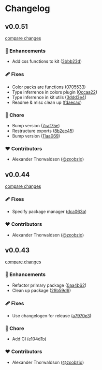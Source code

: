 # Changelog


## v0.0.51

[compare changes](https://github.com/zoobzio/untheme/compare/v0.0.44...v0.0.51)

### 🚀 Enhancements

- Add css functions to kit ([3bbb23d](https://github.com/zoobzio/untheme/commit/3bbb23d))

### 🩹 Fixes

- Color packs are functions ([0705533](https://github.com/zoobzio/untheme/commit/0705533))
- Type inferrence in colors plugin ([0ccaa22](https://github.com/zoobzio/untheme/commit/0ccaa22))
- Type inferrence in kit utils ([3ddd3e4](https://github.com/zoobzio/untheme/commit/3ddd3e4))
- Readme & misc clean up ([fdaecac](https://github.com/zoobzio/untheme/commit/fdaecac))

### 🏡 Chore

- Bump version ([7caf75e](https://github.com/zoobzio/untheme/commit/7caf75e))
- Restructure exports ([8b2ec45](https://github.com/zoobzio/untheme/commit/8b2ec45))
- Bump version ([11aa069](https://github.com/zoobzio/untheme/commit/11aa069))

### ❤️ Contributors

- Alexander Thorwaldson ([@zoobzio](http://github.com/zoobzio))

## v0.0.44

[compare changes](https://github.com/zoobzio/untheme/compare/v0.0.43...v0.0.44)

### 🩹 Fixes

- Specify package manager ([dca063a](https://github.com/zoobzio/untheme/commit/dca063a))

### ❤️ Contributors

- Alexander Thorwaldson ([@zoobzio](http://github.com/zoobzio))

## v0.0.43

[compare changes](https://github.com/zoobzio/untheme/compare/v0.0.42...v0.0.43)

### 🚀 Enhancements

- Refactor primary package ([0aa4b62](https://github.com/zoobzio/untheme/commit/0aa4b62))
- Clean up package ([29b59d6](https://github.com/zoobzio/untheme/commit/29b59d6))

### 🩹 Fixes

- Use changelogen for release ([a7970e3](https://github.com/zoobzio/untheme/commit/a7970e3))

### 🏡 Chore

- Add CI ([e104d1b](https://github.com/zoobzio/untheme/commit/e104d1b))

### ❤️ Contributors

- Alexander Thorwaldson ([@zoobzio](http://github.com/zoobzio))

